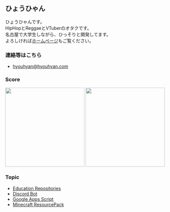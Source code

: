## ひょうひゃん

ひょうひゃんです。  
HipHopとReggaeとVTuberのオタクです。  
名古屋で大学生しながら、ひっそりと開発してます。  
よろしければ[ホームページ](https://hyouhyan.com)もご覧ください。  

### 連絡等はこちら
- [hyouhyan@hyouhyan.com](mailto:hyouhyan@hyouhyan.com)


### Score
<span>
  <img height=250 align="center" src="https://github-readme-stats.vercel.app/api?username=hyouhyan&show=reviews&rank_icon=github&show_icons=true&ring_color=6666f3&&theme=transparent">
</span>
<span>
  <img height=250 align="center" src="https://github-readme-stats.vercel.app/api/top-langs/?username=hyouhyan&layout=donut&langs_count=6&theme=transparent">
</span>

<!--
[![kusa evolution](https://kusa-evolution.onrender.com/evolution?username=hyouhyan&length=14)](https://github.com/SatooRu65536/kusa-evolution)
-->

### Topic
- [Education Repositories](https://github.com/hyouhyan?tab=repositories&q=topic%3Aeducation)
- [Discord Bot](https://github.com/hyouhyan?tab=repositories&q=topic%3Adiscord-bot)
- [Google Apps Script](https://github.com/hyouhyan?tab=repositories&q=topic%3Agas)
- [Minecraft ResourcePack](https://github.com/hyouhyan?tab=repositories&q=topic%3Aminecraft-resourcepack)
